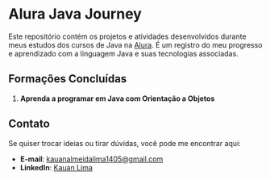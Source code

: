 # Alura Java Journey

Este repositório contém os projetos e atividades desenvolvidos durante meus estudos dos cursos de Java na [Alura](https://www.alura.com.br). É um registro do meu progresso e aprendizado com a linguagem Java e suas tecnologias associadas.

## Formações Concluídas

1. **Aprenda a programar em Java com Orientação a Objetos**

## Contato

Se quiser trocar ideias ou tirar dúvidas, você pode me encontrar aqui:

- **E-mail**: kauanalmeidalima1405@gmail.com
- **LinkedIn**: [Kauan Lima](https://www.linkedin.com/in/kauan-de-almeida-lima/)
